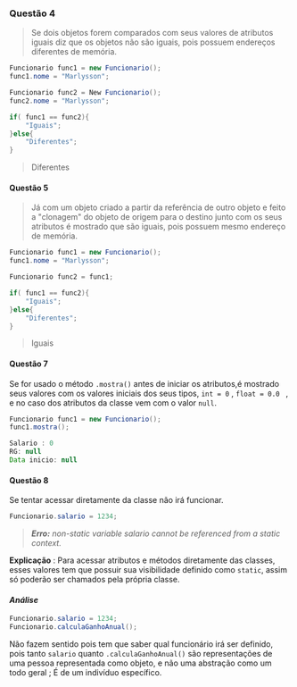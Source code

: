 ### Questão 4

>Se dois objetos forem comparados com seus valores de atributos iguais diz que
os objetos não são iguais, pois possuem endereços diferentes de memória.

```java
Funcionario func1 = new Funcionario();
func1.nome = "Marlysson";

Funcionario func2 = New Funcionario();
func2.nome = "Marlysson";

if( func1 == func2){
	"Iguais";
}else{
	"Diferentes";
}
```
> Diferentes


#### Questão 5
>Já com um objeto criado a partir da referência de outro objeto e feito a "clonagem" do objeto de origem para o destino junto com os seus atributos é mostrado que são iguais, pois possuem mesmo endereço de memória.

```java
Funcionario func1 = new Funcionario();
func1.nome = "Marlysson";

Funcionario func2 = func1;

if( func1 == func2){
	"Iguais";
}else{
	"Diferentes";
}
```
> Iguais

#### Questão 7

Se for usado o método ```.mostra()``` antes de iniciar os atributos,é mostrado seus valores
com os valores iniciais dos seus tipos, ```int = 0``` , ```float = 0.0 ``` , e no caso dos atributos da classe vem com o valor ```null```.

```java
Funcionario func1 = new Funcionario();
func1.mostra();
```

```java
Salario : 0
RG: null
Data inicio: null
```

#### Questão 8
Se tentar acessar diretamente da classe não irá funcionar.

```java
Funcionario.salario = 1234;
```
>_**Erro:** non-static variable salario cannot be referenced from a static context._

**Explicação** : Para acessar atributos e métodos diretamente das classes, esses valores tem
que possuir sua visibilidade definido como ```static```, assim só poderão ser chamados pela própria classe.


#### _**Análise**_
```java
Funcionario.salario = 1234;
Funcionario.calculaGanhoAnual();
```
Não fazem sentido pois tem que saber qual funcionário irá ser definido, pois tanto ```salario``` quanto ```.calculaGanhoAnual()``` são representações de uma pessoa representada como objeto, e não uma abstração como um todo geral ; É de um indivíduo específico.


